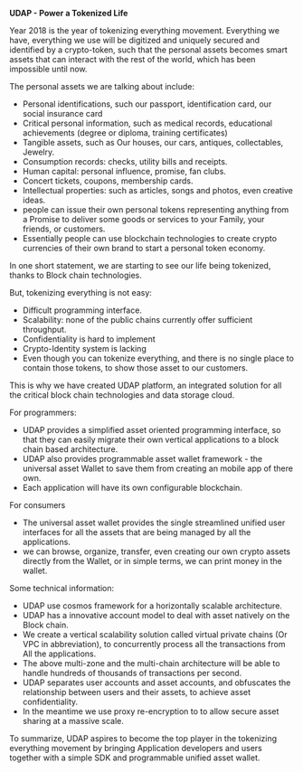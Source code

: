 **UDAP - Power a Tokenized Life**

Year 2018 is the year of tokenizing everything movement. Everything we have, everything we use will be digitized and uniquely secured and identified by a crypto-token, such that the personal assets becomes smart assets that can interact with the rest of the world, which has been impossible until now. 

The personal assets we are talking about include:
 
- Personal identifications, such our passport, identification card, our social insurance card
- Critical personal information, such as medical records, educational achievements (degree or diploma, training certificates)
- Tangible assets, such as Our houses, our cars, antiques, collectables, Jewelry. 
- Consumption records: checks, utility bills and receipts.
- Human capital: personal influence, promise, fan clubs.
- Concert tickets, coupons, membership cards. 
- Intellectual properties: such as articles, songs and photos, even creative ideas.
- people can issue their own personal tokens representing anything from a Promise to deliver some goods or services to your Family, your friends, or customers. 
- Essentially people can use blockchain technologies to create crypto currencies of their own brand to start a personal token economy. 

In one short statement, we are starting to see our life being tokenized, thanks to Block chain technologies.

But, tokenizing everything is not easy: 

* Difficult programming interface.
* Scalability: none of the public chains currently offer sufficient throughput.
* Confidentiality is hard to implement
* Crypto-Identity system is lacking
* Even though you can tokenize everything, and there is no single place to contain those tokens, to show those asset to our customers.  

This is why we have created UDAP platform, an integrated solution for all the critical block chain technologies and data storage cloud. 

For programmers:
- UDAP provides a simplified asset oriented programming interface, so that they can easily migrate their own vertical applications to a block chain based architecture.
- UDAP also provides programmable asset wallet framework - the universal asset Wallet to save them from creating an mobile app of there own. 
- Each application will have its own configurable blockchain. 

For consumers
- The universal asset wallet provides the single streamlined unified user interfaces for all the assets that are being managed by all the applications. 
- we can browse,  organize, transfer, even creating our own crypto assets directly from the Wallet, or in simple terms, we can print money in the wallet. 

Some technical information:
- UDAP use cosmos framework for a horizontally scalable  architecture.
- UDAP has a innovative account model to deal with asset natively on the Block chain.
- We create a vertical scalability solution called virtual private chains (Or VPC in abbreviation), to concurrently process all the transactions from All the applications. 
- The above multi-zone and the multi-chain architecture will be able to handle hundreds of thousands of transactions per second. 
- UDAP separates user accounts and asset accounts, and obfuscates the relationship between users and their assets, to achieve asset confidentiality.
-  In the meantime we use proxy re-encryption to to allow secure asset sharing at a massive scale. 

To summarize, UDAP aspires to become the top player in the tokenizing everything movement by bringing Application developers and users together with a simple SDK and programmable unified asset wallet. 


